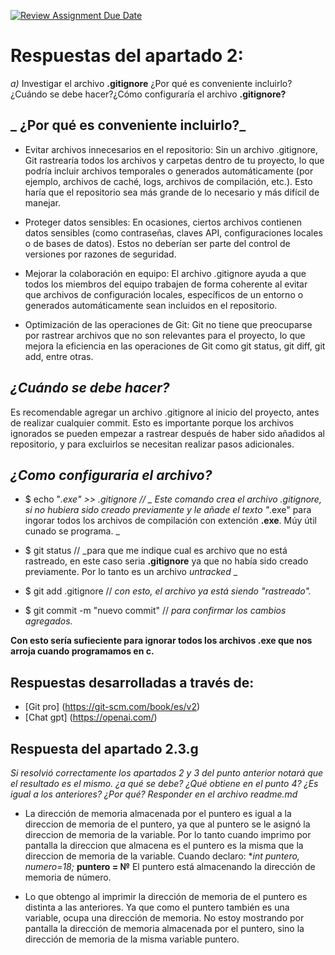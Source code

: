 [![Review Assignment Due Date](https://classroom.github.com/assets/deadline-readme-button-22041afd0340ce965d47ae6ef1cefeee28c7c493a6346c4f15d667ab976d596c.svg)](https://classroom.github.com/a/kl-E8VQf)

# Respuestas del apartado 2:
_a)_ Investigar el archivo **.gitignore** ¿Por qué es conveniente incluirlo?
¿Cuándo se debe hacer?¿Cómo configuraría el archivo **.gitignore?**

## _ ¿Por qué es conveniente incluirlo?_
- Evitar archivos innecesarios en el repositorio: Sin un archivo .gitignore, Git rastrearía todos los archivos y carpetas dentro de tu proyecto, lo que podría incluir archivos temporales o generados automáticamente (por ejemplo, archivos de caché, logs, archivos de compilación, etc.). Esto haría que el repositorio sea más grande de lo necesario y más difícil de manejar.

- Proteger datos sensibles: En ocasiones, ciertos archivos contienen datos sensibles (como contraseñas, claves API, configuraciones locales o de bases de datos). Estos no deberían ser parte del control de versiones por razones de seguridad.

- Mejorar la colaboración en equipo: El archivo .gitignore ayuda a que todos los miembros del equipo trabajen de forma coherente al evitar que archivos de configuración locales, específicos de un entorno o generados automáticamente sean incluidos en el repositorio.

- Optimización de las operaciones de Git: Git no tiene que preocuparse por rastrear archivos que no son relevantes para el proyecto, lo que mejora la eficiencia en las operaciones de Git como git status, git diff, git add, entre otras.

## _¿Cuándo se debe hacer?_
Es recomendable agregar un archivo .gitignore al inicio del proyecto, antes de realizar cualquier commit. Esto es importante porque los archivos ignorados se pueden empezar a rastrear después de haber sido añadidos al repositorio, y para excluirlos se necesitan realizar pasos adicionales.

## _¿Como configuraria el archivo?_
* $ echo "*.exe" >> .gitignore // _ Este comando crea el archivo .gitignore, si no hubiera sido creado previamente y le añade el texto "*.exe" para ingorar todos los archivos de compilación con extención **.exe**. Múy útil cunado se programa. _

* $ git status // _para que me indique cual es archivo que no está rastreado, en este caso seria **.gitignore** ya que no había sido creado previamente. Por lo tanto es un archivo _untracked_ _

* $ git add .gitignore // _con esto, el archivo ya está siendo "rastreado"._
* $ git commit -m "nuevo commit" // _para confirmar los cambios agregados._

**Con esto sería sufieciente para ignorar todos los archivos .exe que nos arroja cuando programamos en c.**

## Respuestas desarrolladas a través de:
- [Git pro] (https://git-scm.com/book/es/v2)
- [Chat gpt] (https://openai.com/)

## Respuesta del apartado 2.3.g
_Si resolvió correctamente los apartados 2 y 3 del punto anterior notará que el resultado es el mismo. ¿a qué se debe? ¿Qué obtiene en el punto 4? ¿Es igual a los anteriores? ¿Por qué? Responder en el archivo readme.md_

- La dirección de memoria almacenada por el puntero es igual a la direccion de memoria de el puntero, ya que al puntero se le asignó la direccion de memoria de la variable. Por lo tanto cuando imprimo por pantalla la direccion que almacena es el puntero es la misma que la direccion de memoria de la variable.
Cuando declaro: 
**int *puntero, numero=18;**
**puntero = &numero;**
El puntero está almacenando la dirección de memoria de número.

- Lo que obtengo al imprimir la dirección de memoria de el puntero es distinta a las anteriores. Ya que como el puntero también es una variable, ocupa una dirección de memoria. No estoy mostrando por pantalla la dirección de memoria almacenada por el puntero, sino la dirección de memoria de la misma variable puntero.

